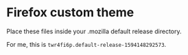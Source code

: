 # Firefox custom theme
Place these files inside your .mozilla default release directory.

For me, this is `twr4fi6p.default-release-1594148292573`.
